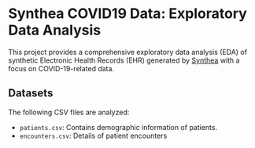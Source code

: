 # Synthea COVID19 Data: Exploratory Data Analysis

This project provides a comprehensive exploratory data analysis (EDA) of synthetic Electronic Health Records (EHR) generated by [Synthea](https://github.com/synthetichealth/synthea) with a focus on COVID-19-related data.

## Datasets

The following CSV files are analyzed:

- `patients.csv`: Contains demographic information of patients.
- `encounters.csv`: Details of patient encounters
